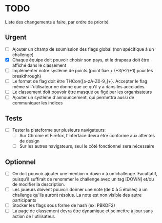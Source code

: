 # TODO

Liste des changements à faire, par ordre de priorité.

## Urgent

- [ ] Ajouter un champ de soumission des flags global (non spécifique à un challenge)
- [X] Chaque équipe doit pouvoir choisir son pays, et le drapeau doit être affiché dans le classement
- [ ] Implémenter notre système de points (point fixe + (+3/+2/+1) pour les breakthrough)
- [ ] Le format de flag doit être THCon{[a-zA-Z0-9\_]+}. Accepter le flag même si l'utilisateur ne donne que ce qu'il y a dans les accolades.
- [ ] Le classement doit pouvoir être masqué ou figé par les organisateurs
- [ ] Ajouter un système d'announcement, qui permettra aussi de communiquer les indices

## Tests

- [ ] Tester la plateforme sur plusieurs navigateurs:
  - [ ] Sur Chrome et Firefox, l'interface devra être conforme aux attentes de design
  - [ ] Sur les autres navigateurs, seul le côté fonctionnel sera nécessaire

## Optionnel

- [ ] On doit pouvoir ajouter une mention « down » à un challenge. Facultatif, puisqu'il suffirait de renommer le challenge avec un tag [DOWN] et/ou de modifier la description.
- [ ] Les joueurs doivent pouvoir donner une note (de 0 à 5 étoiles) à un challenge qu'ils auront résolus. La note est non visible des autre participants
- [ ] Stocker les flags sous forme de hash (ex: PBKDF2)
- [ ] La page de classement devra être dynamique et se mettre à jour sans action de l'utilisateur.
